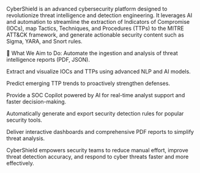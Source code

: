 CyberShield is an advanced cybersecurity platform designed to revolutionize threat intelligence and detection engineering. It leverages AI and automation to streamline the extraction of Indicators of Compromise (IOCs), map Tactics, Techniques, and Procedures (TTPs) to the MITRE ATT&CK framework, and generate actionable security content such as Sigma, YARA, and Snort rules.

🎯 What We Aim to Do:
Automate the ingestion and analysis of threat intelligence reports (PDF, JSON).

Extract and visualize IOCs and TTPs using advanced NLP and AI models.

Predict emerging TTP trends to proactively strengthen defenses.

Provide a SOC Copilot powered by AI for real-time analyst support and faster decision-making.

Automatically generate and export security detection rules for popular security tools.

Deliver interactive dashboards and comprehensive PDF reports to simplify threat analysis.

CyberShield empowers security teams to reduce manual effort, improve threat detection accuracy, and respond to cyber threats faster and more effectively.
